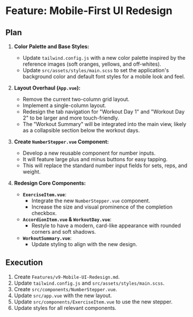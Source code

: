 # Feature: Mobile-First UI Redesign

## Plan

1.  **Color Palette and Base Styles:**
    - Update `tailwind.config.js` with a new color palette inspired by the reference images (soft oranges, yellows, and off-whites).
    - Update `src/assets/styles/main.scss` to set the application's background color and default font styles for a mobile look and feel.

2.  **Layout Overhaul (`App.vue`):**
    - Remove the current two-column grid layout.
    - Implement a single-column layout.
    - Redesign the tab navigation for "Workout Day 1" and "Workout Day 2" to be larger and more touch-friendly.
    - The "Workout Summary" will be integrated into the main view, likely as a collapsible section below the workout days.

3.  **Create `NumberStepper.vue` Component:**
    - Develop a new reusable component for number inputs.
    - It will feature large plus and minus buttons for easy tapping.
    - This will replace the standard number input fields for sets, reps, and weight.

4.  **Redesign Core Components:**
    - **`ExerciseItem.vue`**:
      - Integrate the new `NumberStepper.vue` component.
      - Increase the size and visual prominence of the completion checkbox.
    - **`AccordionItem.vue` & `WorkoutDay.vue`**:
      - Restyle to have a modern, card-like appearance with rounded corners and soft shadows.
    - **`WorkoutSummary.vue`**:
      - Update styling to align with the new design.

## Execution

1.  Create `Features/v9-Mobile-UI-Redesign.md`.
2.  Update `tailwind.config.js` and `src/assets/styles/main.scss`.
3.  Create `src/components/NumberStepper.vue`.
4.  Update `src/app.vue` with the new layout.
5.  Update `src/components/ExerciseItem.vue` to use the new stepper.
6.  Update styles for all relevant components.
